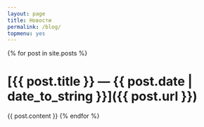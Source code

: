 ```yaml
---
layout: page
title: Новости
permalink: /blog/
topmenu: yes
---
```


{% for post in site.posts %}
# [{{ post.title }} &mdash; {{ post.date | date_to_string }}]({{ post.url }})
  {{ post.content }}
{% endfor %}

